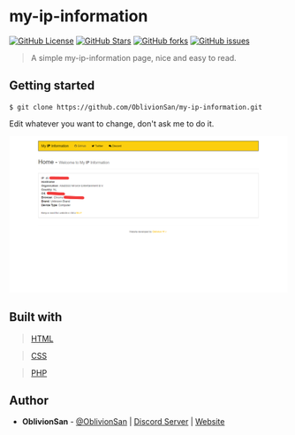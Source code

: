 # my-ip-information
[![GitHub License](https://img.shields.io/github/license/OblivionSan/discord-bot-example.svg?style=flat-square)](https://github.com/OblivionSan/discord-bot-example/blob/master/LICENSE)
[![GitHub Stars](https://img.shields.io/github/stars/OblivionSan/discord-bot-example.svg?style=flat-square)](https://github.com/OblivionSan/discord-bot-example/stargazers)
[![GitHub forks](https://img.shields.io/github/forks/OblivionSan/discord-bot-example.svg?style=flat-square)](https://github.com/OblivionSan/discord-bot-example/network)
[![GitHub issues](https://img.shields.io/github/issues/OblivionSan/discord-bot-example.svg?style=flat-square)](https://github.com/OblivionSan/discord-bot-example/issues)

> A simple my-ip-information page, nice and easy to read.

## Getting started

```
$ git clone https://github.com/OblivionSan/my-ip-information.git
```


Edit whatever you want to change, don't ask me to do it.

![Example](assets/img/example.png)

## Built with
> [HTML](http://devdocs.io/html/)

> [CSS](http://devdocs.io/css/)

> [PHP](http://devdocs.io/php/)

## Author
- **OblivionSan** - [@OblivionSan](https://twitter.com/OblivionSan) | [Discord Server](https://discord.gg/kxNeGRC) | [Website](https://oblivionsan.tk)